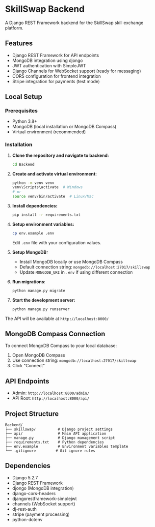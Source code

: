 # SkillSwap Backend

A Django REST Framework backend for the SkillSwap skill exchange platform.

## Features

- Django REST Framework for API endpoints
- MongoDB integration using djongo
- JWT authentication with SimpleJWT
- Django Channels for WebSocket support (ready for messaging)
- CORS configuration for frontend integration
- Stripe integration for payments (test mode)

## Local Setup

### Prerequisites

- Python 3.8+
- MongoDB (local installation or MongoDB Compass)
- Virtual environment (recommended)

### Installation

1. **Clone the repository and navigate to backend:**
   ```bash
   cd Backend
   ```

2. **Create and activate virtual environment:**
   ```bash
   python -m venv venv
   venv\Scripts\activate  # Windows
   # or
   source venv/bin/activate  # Linux/Mac
   ```

3. **Install dependencies:**
   ```bash
   pip install -r requirements.txt
   ```

4. **Setup environment variables:**
   ```bash
   cp env.example .env
   ```
   Edit `.env` file with your configuration values.

5. **Setup MongoDB:**
   - Install MongoDB locally or use MongoDB Compass
   - Default connection string: `mongodb://localhost:27017/skillswap`
   - Update `MONGODB_URI` in `.env` if using different connection

6. **Run migrations:**
   ```bash
   python manage.py migrate
   ```

7. **Start the development server:**
   ```bash
   python manage.py runserver
   ```

The API will be available at `http://localhost:8000/`

## MongoDB Compass Connection

To connect MongoDB Compass to your local database:

1. Open MongoDB Compass
2. Use connection string: `mongodb://localhost:27017/skillswap`
3. Click "Connect"

## API Endpoints

- Admin: `http://localhost:8000/admin/`
- API Root: `http://localhost:8000/api/`

## Project Structure

```
Backend/
├── skillswap/          # Django project settings
├── api/                # Main API application
├── manage.py           # Django management script
├── requirements.txt    # Python dependencies
├── env.example         # Environment variables template
└── .gitignore         # Git ignore rules
```

## Dependencies

- Django 5.2.7
- Django REST Framework
- djongo (MongoDB integration)
- django-cors-headers
- djangorestframework-simplejwt
- channels (WebSocket support)
- dj-rest-auth
- stripe (payment processing)
- python-dotenv

